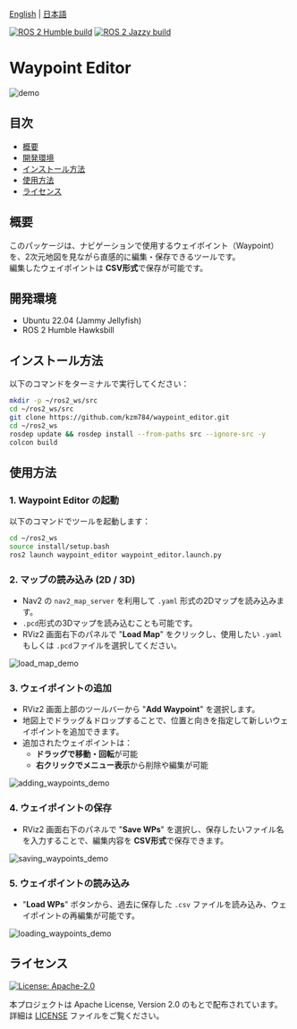 [English](README.md) | [日本語](README.ja.md)

[![ROS 2 Humble build](https://github.com/kzm784/waypoint_editor/actions/workflows/humble_build.yml/badge.svg?branch=main&label=ROS%202%20Humble%20build)](https://github.com/kzm784/waypoint_editor/actions/workflows/humble_build.yml)
[![ROS 2 Jazzy build](https://github.com/kzm784/waypoint_editor/actions/workflows/jazzy_build.yml/badge.svg?branch=main&label=ROS%202%20Jazzy%20build)](https://github.com/kzm784/waypoint_editor/actions/workflows/jazzy_build.yml)

# Waypoint Editor

![demo](https://raw.github.com/wiki/kzm784/waypoint_editor/images/waypoint_editor_demo.gif)


## 目次
- [概要](#概要)
- [開発環境](#開発環境)
- [インストール方法](#インストール方法)
- [使用方法](#使用方法)
- [ライセンス](#ライセンス)


## 概要
このパッケージは、ナビゲーションで使用するウェイポイント（Waypoint）を、2次元地図を見ながら直感的に編集・保存できるツールです。  
編集したウェイポイントは **CSV形式**で保存が可能です。


## 開発環境
- Ubuntu 22.04 (Jammy Jellyfish)
- ROS 2 Humble Hawksbill


## インストール方法
以下のコマンドをターミナルで実行してください：

```bash
mkdir -p ~/ros2_ws/src
cd ~/ros2_ws/src
git clone https://github.com/kzm784/waypoint_editor.git
cd ~/ros2_ws
rosdep update && rosdep install --from-paths src --ignore-src -y
colcon build
```

## 使用方法
### 1. Waypoint Editor の起動  
以下のコマンドでツールを起動します：

```bash
cd ~/ros2_ws
source install/setup.bash
ros2 launch waypoint_editor waypoint_editor.launch.py
```

### 2. マップの読み込み (2D / 3D)  
- Nav2 の `nav2_map_server` を利用して `.yaml` 形式の2Dマップを読み込みます。  
-  `.pcd`形式の3Dマップを読み込むことも可能です。  
- RViz2 画面右下のパネルで "**Load Map**" をクリックし、使用したい `.yaml` もしくは `.pcd`ファイルを選択してください。

![load_map_demo](https://raw.github.com/wiki/kzm784/waypoint_editor/images/loading_2d_map_demo.gif)


### 3. ウェイポイントの追加  
- RViz2 画面上部のツールバーから "**Add Waypoint**" を選択します。  
- 地図上でドラッグ＆ドロップすることで、位置と向きを指定して新しいウェイポイントを追加できます。  
- 追加されたウェイポイントは：
  - **ドラッグで移動・回転**が可能
  - **右クリックでメニュー表示**から削除や編集が可能

![adding_waypoints_demo](https://raw.github.com/wiki/kzm784/waypoint_editor/images/Adding_waypoints_demo.gif)


### 4. ウェイポイントの保存  
- RViz2 画面右下のパネルで "**Save WPs**" を選択し、保存したいファイル名を入力することで、編集内容を **CSV形式**で保存できます。

![saving_waypoints_demo](https://raw.github.com/wiki/kzm784/waypoint_editor/images/saving_waypoints.gif)


### 5. ウェイポイントの読み込み  
- "**Load WPs**" ボタンから、過去に保存した `.csv` ファイルを読み込み、ウェイポイントの再編集が可能です。

![loading_waypoints_demo](https://raw.github.com/wiki/kzm784/waypoint_editor/images/loading_waypoints.gif)


## ライセンス
[![License: Apache-2.0](https://img.shields.io/badge/License-Apache%202.0-blue.svg)](LICENSE)

本プロジェクトは Apache License, Version 2.0 のもとで配布されています。
詳細は [LICENSE](LICENSE) ファイルをご覧ください。
